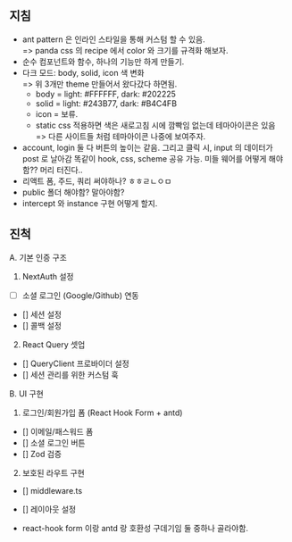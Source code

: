 ## 지침
- ant pattern 은 인라인 스타일을 통해 커스텀 할 수 있음.         
=> panda css 의 recipe 에서 color 와 크기를 규격화 해보자.
- 순수 컴포넌트와 함수, 하나의 기능만 하게 만들기. 
- 다크 모드: body, solid, icon 색 변화       
=> 위 3개만 theme 만들어서 왔다갔다 하면됨. 
    - body = light: #FFFFFF, dark: #202225
    - solid = light: #243B77, dark: #B4C4FB
    - icon = 보류.
    - static css 적용하면 색은 새로고침 시에 깜빡임 없는데 테마아이콘은 있음       
  => 다른 사이트들 처럼 테마아이콘 나중에 보여주자.
- account, login 둘 다 버튼의 높이는 같음. 그리고 클릭 시, input 의 데이터가 post 로 날아감 똑같이 hook, css, scheme 공유 가능. 미들 웨어를 어떻게 해야함?? 머리 터진다.. 
- 리액트 폼, 주드, 쿼리 써야하나? ㅎㅎㄹㄴㅇㅁ
- public 폴더 해야함? 말아야함?
- intercept 와 instance 구현 어떻게 할지.

## 진척 
A. 기본 인증 구조

1. NextAuth 설정 
  - [ ] 소셜 로그인 (Google/Github) 연동
  - [] 세션 설정
  - [] 콜백 설정
2. React Query 셋업
  - [] QueryClient 프로바이더 설정
  - [] 세션 관리를 위한 커스텀 훅

B. UI 구현

1. 로그인/회원가입 폼 (React Hook Form + antd)
  - [] 이메일/패스워드 폼
  - [] 소셜 로그인 버튼
  - [] Zod 검증
2. 보호된 라우트 구현
  - [] middleware.ts
  - [] 레이아웃 설정

- react-hook form 이랑 antd 랑 호환성 구데기임 둘 중하나 골라야함.
